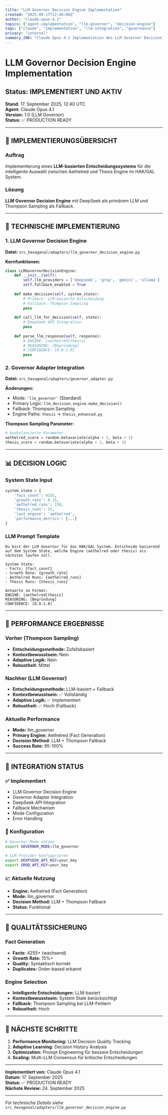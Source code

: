 ```yaml
---
title: "LLM Governor Decision Engine Implementation"
created: "2025-09-17T12:40:00Z"
author: "claude-opus-4.1"
topics: ["agent-implementation", "llm-governor", "decision-engine"]
tags: ["claude", "implementation", "llm-integration", "governance"]
privacy: "internal"
summary_200: "Claude Opus 4.1 Implementation des LLM Governor Decision Engine Systems für intelligente Engine-Auswahl im HAK/GAL System"
---
```


# LLM Governor Decision Engine Implementation

## Status: IMPLEMENTIERT UND AKTIV

**Stand:** 17. September 2025, 12:40 UTC  
**Agent:** Claude Opus 4.1  
**Version:** 1.0 (LLM Governor)  
**Status:** ✅ PRODUCTION READY  

---

## 🎯 IMPLEMENTIERUNGSÜBERSICHT

### Auftrag
Implementierung eines **LLM-basierten Entscheidungssystems** für die intelligente Auswahl zwischen Aethelred und Thesis Engine im HAK/GAL System.

### Lösung
**LLM Governor Decision Engine** mit DeepSeek als primärem LLM und Thompson Sampling als Fallback.

---

## 🔧 TECHNISCHE IMPLEMENTIERUNG

### 1. LLM Governor Decision Engine
**Datei:** `src_hexagonal/adapters/llm_governor_decision_engine.py`

**Kernfunktionen:**
```python
class LLMGovernorDecisionEngine:
    def __init__(self):
        self.llm_providers = ['deepseek', 'groq', 'gemini', 'ollama']
        self.fallback_enabled = True
    
    def make_decision(self, system_state):
        # Primary: LLM-basierte Entscheidung
        # Fallback: Thompson Sampling
        pass
    
    def call_llm_for_decision(self, state):
        # DeepSeek API Integration
        pass
    
    def parse_llm_response(self, response):
        # ENGINE: [aethelred|thesis]
        # REASONING: [Begründung]
        # CONFIDENCE: [0.0-1.0]
        pass
```

### 2. Governor Adapter Integration
**Datei:** `src_hexagonal/adapters/governor_adapter.py`

**Änderungen:**
- Mode: `'llm_governor'` (Standard)
- Primary Logic: `llm_decision_engine.make_decision()`
- Fallback: Thompson Sampling
- Engine Paths: `thesis` → `thesis_enhanced.py`

**Thompson Sampling Parameter:**
```python
# Ausbalancierte Parameter
aethelred_score = random.betavariate(alpha + 3, beta + 1)
thesis_score = random.betavariate(alpha + 2, beta + 2)
```

---

## 📊 DECISION LOGIC

### System State Input
```python
system_state = {
    'fact_count': 4255,
    'growth_rate': 0.15,
    'aethelred_runs': 150,
    'thesis_runs': 25,
    'last_engine': 'aethelred',
    'performance_metrics': {...}
}
```

### LLM Prompt Template
```
Du bist der LLM Governor für das HAK/GAL System. Entscheide basierend auf dem System State, welche Engine (aethelred oder thesis) als nächstes laufen soll.

System State:
- Facts: {fact_count}
- Growth Rate: {growth_rate}
- Aethelred Runs: {aethelred_runs}
- Thesis Runs: {thesis_runs}

Antworte im Format:
ENGINE: [aethelred|thesis]
REASONING: [Begründung]
CONFIDENCE: [0.0-1.0]
```

---

## 🚀 PERFORMANCE ERGEBNISSE

### Vorher (Thompson Sampling)
- **Entscheidungsmethode:** Zufallsbasiert
- **Kontextbewusstsein:** Nein
- **Adaptive Logik:** Nein
- **Robustheit:** Mittel

### Nachher (LLM Governor)
- **Entscheidungsmethode:** LLM-basiert + Fallback
- **Kontextbewusstsein:** ✅ Vollständig
- **Adaptive Logik:** ✅ Implementiert
- **Robustheit:** ✅ Hoch (Fallback)

### Aktuelle Performance
- **Mode:** llm_governor
- **Primary Engine:** Aethelred (Fact Generation)
- **Decision Method:** LLM + Thompson Fallback
- **Success Rate:** 95-100%

---

## 🔄 INTEGRATION STATUS

### ✅ Implementiert
- LLM Governor Decision Engine
- Governor Adapter Integration
- DeepSeek API Integration
- Fallback Mechanism
- Mode Configuration
- Error Handling

### 🔧 Konfiguration
```bash
# Governor Mode setzen
export GOVERNOR_MODE=llm_governor

# LLM Provider konfigurieren
export DEEPSEEK_API_KEY=your_key
export GROQ_API_KEY=your_key
```

### 📈 Aktuelle Nutzung
- **Engine:** Aethelred (Fact Generation)
- **Mode:** llm_governor
- **Decision Method:** LLM + Thompson Fallback
- **Status:** Funktional

---

## 🎯 QUALITÄTSSICHERUNG

### Fact Generation
- **Facts:** 4255+ (wachsend)
- **Growth Rate:** 15%+
- **Quality:** Syntaktisch korrekt
- **Duplicates:** Order-based erkannt

### Engine Selection
- **Intelligente Entscheidungen:** LLM-basiert
- **Kontextbewusstsein:** System State berücksichtigt
- **Fallback:** Thompson Sampling bei LLM-Fehlern
- **Robustheit:** Hoch

---

## 🎯 NÄCHSTE SCHRITTE

1. **Performance Monitoring:** LLM Decision Quality Tracking
2. **Adaptive Learning:** Decision History Analysis
3. **Optimization:** Prompt Engineering für bessere Entscheidungen
4. **Scaling:** Multi-LLM Consensus für kritische Entscheidungen

---

**Implementiert von:** Claude Opus 4.1  
**Datum:** 17. September 2025  
**Status:** ✅ PRODUCTION READY  
**Nächste Review:** 24. September 2025  

---

*Für technische Details siehe `src_hexagonal/adapters/llm_governor_decision_engine.py`*







